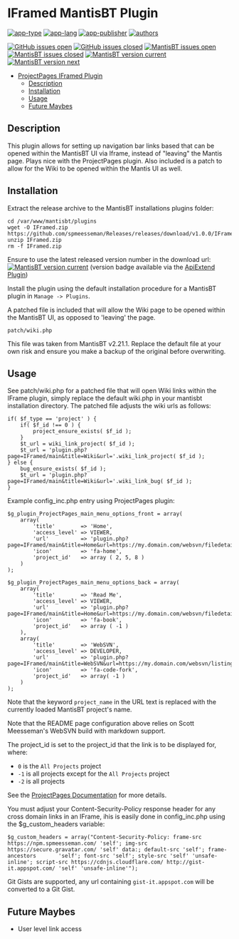 # IFramed MantisBT Plugin

[![app-type](https://img.shields.io/badge/category-mantisbt%20plugins-blue.svg)](https://github.com/spmeesseman)
[![app-lang](https://img.shields.io/badge/language-php-blue.svg)](https://github.com/spmeesseman)
[![app-publisher](https://img.shields.io/badge/%20%20%F0%9F%93%A6%F0%9F%9A%80-app--publisher-e10000.svg)](https://github.com/spmeesseman/app-publisher)
[![authors](https://img.shields.io/badge/authors-scott%20meesseman-6F02B5.svg?logo=visual%20studio%20code)](https://github.com/spmeesseman)

[![GitHub issues open](https://img.shields.io/github/issues-raw/spmeesseman/IFramed.svg?maxAge=2592000&logo=github)](https://github.com/spmeesseman/IFramed/issues)
[![GitHub issues closed](https://img.shields.io/github/issues-closed-raw/spmeesseman/IFramed.svg?maxAge=2592000&logo=github)](https://github.com/spmeesseman/IFramed/issues)
[![MantisBT issues open](https://app1.spmeesseman.com/projects/plugins/ApiExtend/api/issues/countbadge/IFramed/open)](https://app1.spmeesseman.com/projects/set_project.php?project=IFramed&make_default=no&ref=bug_report_page.php)
[![MantisBT issues closed](https://app1.spmeesseman.com/projects/plugins/ApiExtend/api/issues/countbadge/IFramed/closed)](https://app1.spmeesseman.com/projects/set_project.php?project=IFramed&make_default=no&ref=bug_report_page.php)
[![MantisBT version current](https://app1.spmeesseman.com/projects/plugins/ApiExtend/api/versionbadge/IFramed/current)](https://app1.spmeesseman.com/projects/set_project.php?project=IFramed&make_default=no&ref=plugin.php?page=Releases/releases)
[![MantisBT version next](https://app1.spmeesseman.com/projects/plugins/ApiExtend/api/versionbadge/IFramed/next)](https://app1.spmeesseman.com/projects/set_project.php?project=IFramed&make_default=no&ref=plugin.php?page=Releases/releases)

- [ProjectPages IFramed Plugin](#ProjectPages-IFramed-Plugin)
  - [Description](#Description)
  - [Installation](#Installation)
  - [Usage](#Usage)
  - [Future Maybes](#Future-Maybes)

## Description

This plugin allows for setting up navigation bar links based that can be opened within the MantisBT UI via Iframe, instead of "leaving" the Mantis page.  Plays nice with the ProjectPages plugin.  Also included is a patch to allow for the Wiki to be opened within the Mantis UI as well.

## Installation

Extract the release archive to the MantisBT installations plugins folder:

    cd /var/www/mantisbt/plugins
    wget -O IFramed.zip https://github.com/spmeesseman/Releases/releases/download/v1.0.0/IFramed.zip
    unzip IFramed.zip
    rm -f IFramed.zip

Ensure to use the latest released version number in the download url: [![MantisBT version current](https://app1.spmeesseman.com/projects/plugins/ApiExtend/api/versionbadge/IFramed/current)](https://app1.spmeesseman.com/projects) (version badge available via the [ApiExtend Plugin](https://github.com/spmeesseman/ApiExtend))

Install the plugin using the default installation procedure for a MantisBT plugin in `Manage -> Plugins`.

A patched file is included that will allow the Wiki page to be opened within the MantisBT UI, as opposed to 'leaving' the page.

    patch/wiki.php

This file was taken from MantisBT v2.21.1. Replace the default file at your own risk and ensure you make a backup of the original before overwriting.

## Usage

See patch/wiki.php for a patched file that will open Wiki links within the IFrame plugin, simply replace the default wiki.php in your mantisbt installation directory.  The patched file adjusts the wiki urls as follows:

    if( $f_type == 'project' ) {
        if( $f_id !== 0 ) {
            project_ensure_exists( $f_id );
        }
        $t_url = wiki_link_project( $f_id );
        $t_url = 'plugin.php?page=IFramed/main&title=Wiki&url='.wiki_link_project( $f_id );
    } else {
        bug_ensure_exists( $f_id );
        $t_url = 'plugin.php?page=IFramed/main&title=Wiki&url='.wiki_link_bug( $f_id );
    }

Example config_inc.php entry using ProjectPages plugin:

    $g_plugin_ProjectPages_main_menu_options_front = array(
        array(
            'title'        => 'Home',
            'access_level' => VIEWER,
            'url'          => 'plugin.php?page=IFramed/main&title=Home&url=https://my.domain.com/websvn/filedetails.php%3Frepname=pja%26path=%2Fproject_name%2Ftrunk%2FREADME.md%26usemime=1',
            'icon'         => 'fa-home',
            'project_id'   => array ( 2, 5, 8 )
        )
    );

    $g_plugin_ProjectPages_main_menu_options_back = array(
        array(
            'title'        => 'Read Me',
            'access_level' => VIEWER,
            'url'          => 'plugin.php?page=IFramed/main&title=Home&url=https://my.domain.com/websvn/filedetails.php%3Frepname=pja%26path=%2Fproject_name%2Ftrunk%2FREADME.md%26usemime=1',
            'icon'         => 'fa-book',
            'project_id'   => array ( -1 )
        ),
        array(
            'title'        => 'WebSVN',
            'access_level' => DEVELOPER,
            'url'          => 'plugin.php?page=IFramed/main&title=WebSVN&url=https://my.domain.com/websvn/listing.php%3Frepname=pja%26path=%2Fproject_name%2Ftrunk%2F',
            'icon'         => 'fa-code-fork',
            'project_id'   => array( -1 )
        )
    );

Note that the keyword `project_name` in the URL text is replaced with the currently loaded MantisBT project's name.

Note that the README page configuration above relies on Scott Meesseman's WebSVN build with markdown support.

The project_id is set to the project_id that the link is to be displayed for, where:

- `0` is the `All Projects` project
- `-1` is all projects except for the `All Projects` project
- `-2` is all projects

See the [ProjectPages Documentation](https://github.com/spmeesseman/ProjectPages/blob/master/README.md) for more details.

You must adjust your Content-Security-Policy response header for any cross domain links in an IFrame, ihis is easily done in config_inc.php using the $g_custom_headers variable:

    $g_custom_headers = array("Content-Security-Policy: frame-src https://npm.spmeesseman.com/ 'self'; img-src https://secure.gravatar.com/ 'self' data:; default-src 'self'; frame-ancestors       'self'; font-src 'self'; style-src 'self' 'unsafe-inline'; script-src https://cdnjs.cloudflare.com/ http://gist-it.appspot.com/ 'self' 'unsafe-inline'");

Git Gists are supported, any url containing `gist-it.appspot.com` will be converted to a Git Gist.

## Future Maybes

- User level link access
